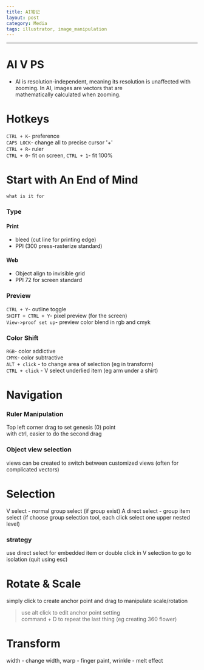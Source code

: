 ```yaml
---
title: AI笔记
layout: post
category: Media
tags: illustrator, image_manipulation
---
```

---

# AI V PS  
- AI is resolution-independent, meaning its resolution is unaffected with zooming. In AI, images are vectors that are  
mathematically calculated when zooming.  

# Hotkeys
`CTRL + K`- preference   
`CAPS LOCK`- change all to precise cursor '+'  
`CTRL + R`- ruler  
`CTRL + 0`- fit on screen, `CTRL + 1`- fit 100%  

# Start with An End of Mind
`what is it for`
### Type  
#### Print  
- bleed (cut line for printing edge)  
- PPI (300 press-rasterize standard)  

#### Web
- Object align to invisible grid  
- PPI 72 for screen standard  

### Preview  
`CTRL + Y`- outline toggle  
`SHIFT + CTRL + Y`- pixel preview (for the screen)  
`View->proof set up`- preview color blend in rgb and cmyk  
### Color Shift  
`RGB`- color addictive  
`CMYK`- color subtractive  
`ALT + click` - to change area of selection (eg in transform)  
`CTRL + click` - V select underlied item (eg arm under a shirt)  

# Navigation
### Ruler Manipulation
Top left corner drag to set genesis (0) point  
with ctrl, easier to do the second drag  

### Object view selection
views can be created to switch between customized views (often for complicated vectors)  

# Selection  
V select - normal group select (if group exist)
A direct select - group item select (if choose group selection tool, each click select one upper nested level)  

### strategy  
use direct select for embedded item or double click in V selection to go to isolation (quit using esc)  

# Rotate & Scale
simply click to create anchor point and drag to manipulate scale/rotation  

> use alt click to edit anchor point setting  
> command + D to repeat the last thing (eg creating 360 flower)  

# Transform
width - change width, warp - finger paint, wrinkle - melt effect



